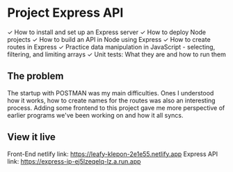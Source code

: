 # Project Express API
✓ How to install and set up an Express server
✓ How to deploy Node projects
✓ How to build an API in Node using Express
✓ How to create routes in Express
✓ Practice data manipulation in JavaScript - selecting, filtering, and limiting arrays
✓ Unit tests: What they are and how to run them

## The problem
The startup with POSTMAN was my main difficulties. Ones I understood how it works, how to create names for the routes was also an interesting process. 
Adding some frontend to this project gave me more perspective of earlier programs we've been working on and how it all syncs. 

## View it live
Front-End netlify link: https://leafy-klepon-2e1e55.netlify.app
Express API link:  https://express-ip-ej5lzeqelq-lz.a.run.app

